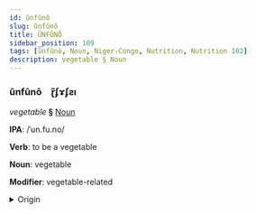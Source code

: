 ```yaml
---
id: ûnfûnô
slug: ûnfûnô
title: ÛNFÛNÔ
sidebar_position: 109
tags: [ûnfûnô, Noun, Niger-Congo, Nutrition, Nutrition 102]
description: vegetable § Noun
---
```


### ûnfûnô&emsp;<span kind="abugida">ɽ̃ʄɤʄƨı</span>

*vegetable* **§** [Noun](../../tags/Noun)

**IPA**: /ˈun.fu.no/

**Verb**: to be a vegetable

**Noun**: vegetable

**Modifier**: vegetable-related

<details>
    <summary>Origin</summary>
    Xhosa úḿfûno [úḿ̩fûːno]<br/>
    <em>Niger-Congo Language Family</em>
</details>